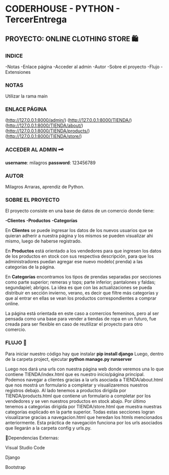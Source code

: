 # CODERHOUSE - PYTHON - TercerEntrega #

## PROYECTO: ONLINE CLOTHING STORE :shopping:

### INDICE ###

-Notas
-Enlace página
-Acceder al admin
-Autor
-Sobre el proyecto
-Flujo
-Extensiones



### NOTAS ###
Utilizar la rama main



### ENLACE PÁGINA ###

(http://127.0.0.1:8000/admin/)
(http://127.0.0.1:8000/TIENDA/)
(http://127.0.0.1:8000/TIENDA/about/)
(http://127.0.0.1:8000/TIENDA/products/)
(http://127.0.0.1:8000/TIENDA/store/)



### ACCEDER AL ADMIN  :old_key:

**username**: milagros
**password**: 123456789



### AUTOR ###

Milagros Arraras, aprendiz de Python.




### SOBRE EL PROYECTO ###

El proyecto consiste en una base de datos de un comercio donde tiene:

**-Clientes**
**-Productos**
**-Categorías**

En **Clientes** se puede ingresar los datos de los nuevos usuarios que se quieran adherir a nuestra página y los mismos se pueden visualizar ahi mismo, luego de haberse registrado.

En **Productos** está orientado a los vendedores para que ingresen los datos de los productos en stock con sus respectiva descripción, para que los administradores puedan agregar ese nuevo modelo( prenda) a las categorías de la página.

En **Categorías** encontramos los tipos de prendas separadas por secciones como parte superior; remeras y tops; parte inferior; pantalones y faldas; segundapiel; abrigos. La idea es que con las actualizaciones se pueda distribuir en sección invierno, verano, es decir que filtre más categorías y que al entrar en ellas se vean los productos correspondientes a comprar online.


La página está orientada en este caso a comercios femeninos, pero al ser pensada como una base para vender a tiendas de ropa en un futuro, fue creada para ser flexible en caso de reutilizar el proyecto para otro comercio. 





### FLUJO  :triangular_flag_on_post:

Para iniciar nuestro código hay que instalar **pip install django**
Luego, dentro de la carpeta project, ejecutar **python manage.py runserver**

Luego nos dará una urls con nuestra página web donde veremos una lo que contiene TIENDA/index.html que es nuestro inicio/página principal. Podemos navegar a clientes gracias a la urls asociada a TIENDA/about.html que nos mostrá un formulario a completar y visualizaremos nuestros registros debajo. Al lado tenemos a productos dirigida por TIENDA/products.html que contiene un formulario a completar por los vendedores y se ven nuestros productos en stock abajo. Por último tenemos a categorias dirigida por TIENDA/store.html que muestra nuestras categorías explicado en la parte superior. Todas estas secciones logran visualizarse gracias a navegacion.html que heredan los htmls mencionados anteriormente. Esta práctica de navegación funciona por los urls asociados que llegarán a la carpeta config y urls.py.




🔗Dependencias Externas:

Visual Studio Code

Django

Bootstrap







